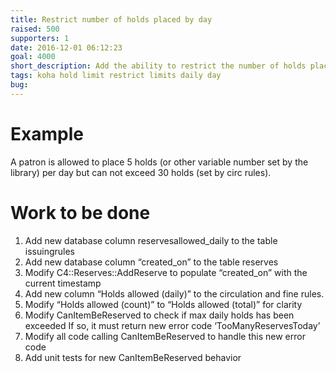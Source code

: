 ```yaml
---
title: Restrict number of holds placed by day
raised: 500
supporters: 1
date: 2016-12-01 06:12:23
goal: 4000
short_description: Add the ability to restrict the number of holds placed per day up to the maximum number of holds in circ/hold rules.
tags: koha hold limit restrict limits daily day
bug:
---
```


# Example
A patron is allowed to place 5 holds (or other variable number set by the library) per day but can not exceed 30 holds (set by circ rules).

# Work to be done
1. Add new database column reservesallowed_daily to the table issuingrules
2. Add new database column “created_on” to the table reserves
3. Modify C4::Reserves::AddReserve to populate “created_on” with the current timestamp
4. Add new column “Holds allowed (daily)” to the circulation and fine rules.
5. Modify “Holds allowed (count)” to “Holds allowed (total)” for clarity
6. Modify CanItemBeReserved to check if max daily holds has been exceeded If so, it must return new error code ‘TooManyReservesToday’
7. Modify all code calling CanItemBeReserved to handle this new error code
8. Add unit tests for new CanItemBeReserved behavior
